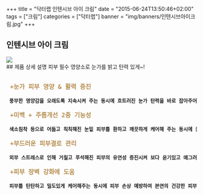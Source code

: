 +++
title = "닥터랩 인텐시브 아이 크림"
date = "2015-06-24T13:50:46+02:00"
tags = ["크림"]
categories = ["닥터랩"]
banner = "img/banners/인텐시브아이크림.jpg"
+++

## 인텐시브 아이 크림
<img src="/img/banners/인텐시브아이크림.jpg" style="max-width: 100%; height: auto;">
<br>
## 제품 상세 설명
피부 필수 영양소로 눈가를 밝고 탄력 있게~!
<pre>
<strong>
<font size =4 color = #B58D4F> +눈가 피부 영양 & 활력 증진 </font><br>
<font size = 3 > 풍부한 영양감을 오래도록 지속시켜 주는 동시에 흐트러진 눈가 탄력을 바로 잡아주어 건강한 눈가 피부로 유지해 주는 영양 & 활력 아이 크림입니다.</font><br>
<font size = 4 color = #B58D4F> +미백 + 주름개선 2중 기능성 </font><br>
<font size = 3 > 색소침착 등으로 어둡고 칙칙해진 눈밑 피부를 환하고 깨끗하게 케어해 주는 동시에 눈가 주위의 주름 예방 & 개선시켜 매끄러운 눈가로 관리해 줍니다.</font><br>
<font size = 4 color = #B58D4F> +부드러운 피부결로 관리 </font><br>
<font size = 3 > 외부 스트레스로 인해 거칠고 푸석해진 피부의 유연성 증진시켜 보다 윤기있고 매그러운 피부결로 관리해 줍니다.</font><br>
<font size = 4 color = #B58D4F> +피부 장벽 강화에 도움 </font><br>
<font size = 3 > 피부를 탄탄하고 밀도있게 케어해주는 동시에 피부 손상 예방하여 본연의 건강한 피부로 관리해 줍니다.</font>
</strong>
